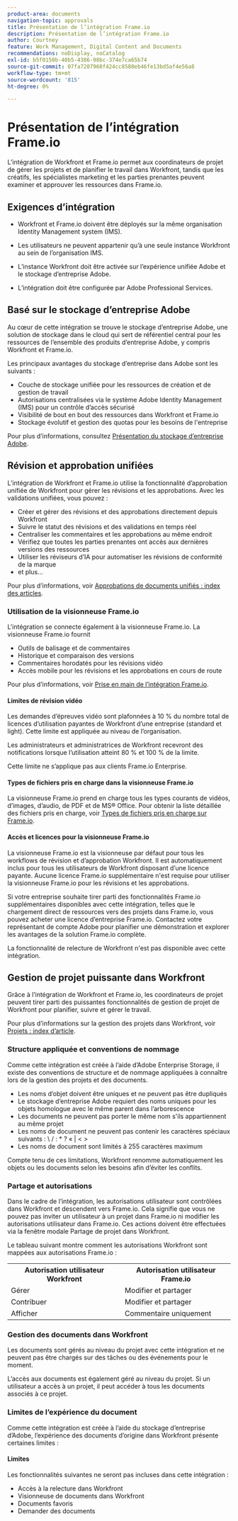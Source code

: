 ```yaml
---
product-area: documents
navigation-topic: approvals
title: Présentation de l’intégration Frame.io
description: Présentation de l’intégration Frame.io
author: Courtney
feature: Work Management, Digital Content and Documents
recommendations: noDisplay, noCatalog
exl-id: b5f0150b-40b5-4386-98bc-374e7ca65b74
source-git-commit: 07fa7207960f424cc8580eb46fe13bd5af4e56a8
workflow-type: tm+mt
source-wordcount: '815'
ht-degree: 0%

---
```


# Présentation de l’intégration Frame.io

L’intégration de Workfront et Frame.io permet aux coordinateurs de projet de gérer les projets et de planifier le travail dans Workfront, tandis que les créatifs, les spécialistes marketing et les parties prenantes peuvent examiner et approuver les ressources dans Frame.io.

## Exigences d’intégration

* Workfront et Frame.io doivent être déployés sur la même organisation Identity Management system (IMS).

* Les utilisateurs ne peuvent appartenir qu’à une seule instance Workfront au sein de l’organisation IMS.

* L’instance Workfront doit être activée sur l’expérience unifiée Adobe et le stockage d’entreprise Adobe.

* L’intégration doit être configurée par Adobe Professional Services.


## Basé sur le stockage d’entreprise Adobe

Au cœur de cette intégration se trouve le stockage d’entreprise Adobe, une solution de stockage dans le cloud qui sert de référentiel central pour les ressources de l’ensemble des produits d’entreprise Adobe, y compris Workfront et Frame.io. <!--, and Creative Cloud.-->

Les principaux avantages du stockage d’entreprise dans Adobe sont les suivants :

* Couche de stockage unifiée pour les ressources de création et de gestion de travail
* Autorisations centralisées via le système Adobe Identity Management (IMS) pour un contrôle d’accès sécurisé
* Visibilité de bout en bout des ressources dans Workfront et Frame.io <!--, and Creative Cloud apps -->
* Stockage évolutif et gestion des quotas pour les besoins de l&#39;entreprise

Pour plus d’informations, consultez [Présentation du stockage d’entreprise Adobe](/help/quicksilver/review-and-approve-work/esm-overview.md).

## Révision et approbation unifiées

L’intégration de Workfront et Frame.io utilise la fonctionnalité d’approbation unifiée de Workfront pour gérer les révisions et les approbations. Avec les validations unifiées, vous pouvez :

* Créer et gérer des révisions et des approbations directement depuis Workfront
* Suivre le statut des révisions et des validations en temps réel
* Centraliser les commentaires et les approbations au même endroit
* Vérifiez que toutes les parties prenantes ont accès aux dernières versions des ressources
* Utiliser les réviseurs d’IA pour automatiser les révisions de conformité de la marque
* et plus...

Pour plus d’informations, voir [Approbations de documents unifiés : index des articles](/help/quicksilver/review-and-approve-work/document-reviews-and-approvals/document-reviews-and-approvals.md).


### Utilisation de la visionneuse Frame.io

L&#39;intégration se connecte également à la visionneuse Frame.io. La visionneuse Frame.io fournit

* Outils de balisage et de commentaires
* Historique et comparaison des versions
* Commentaires horodatés pour les révisions vidéo
* Accès mobile pour les révisions et les approbations en cours de route

Pour plus d’informations, voir [Prise en main de l’intégration Frame.io](/help/quicksilver/review-and-approve-work/native-integrations/frame-io/get-started-with-frame-integration.md).

#### Limites de révision vidéo

Les demandes d’épreuves vidéo sont plafonnées à 10 % du nombre total de licences d’utilisation payantes de Workfront d’une entreprise (standard et light). Cette limite est appliquée au niveau de l’organisation.

Les administrateurs et administratrices de Workfront recevront des notifications lorsque l’utilisation atteint 80 % et 100 % de la limite.

Cette limite ne s’applique pas aux clients Frame.io Enterprise.

#### Types de fichiers pris en charge dans la visionneuse Frame.io

La visionneuse Frame.io prend en charge tous les types courants de vidéos, d’images, d’audio, de PDF et de MS® Office. Pour obtenir la liste détaillée des fichiers pris en charge, voir [Types de fichiers pris en charge sur Frame.io](https://help.frame.io/en/articles/9436564-supported-file-types-on-frame-io).

#### Accès et licences pour la visionneuse Frame.io

La visionneuse Frame.io est la visionneuse par défaut pour tous les workflows de révision et d’approbation Workfront. Il est automatiquement inclus pour tous les utilisateurs de Workfront disposant d’une licence payante. Aucune licence Frame.io supplémentaire n&#39;est requise pour utiliser la visionneuse Frame.io pour les révisions et les approbations.

Si votre entreprise souhaite tirer parti des fonctionnalités Frame.io supplémentaires disponibles avec cette intégration, telles que le chargement direct de ressources vers des projets dans Frame.io, vous pouvez acheter une licence d’entreprise Frame.io. Contactez votre représentant de compte Adobe pour planifier une démonstration et explorer les avantages de la solution Frame.io complète.

La fonctionnalité de relecture de Workfront n&#39;est pas disponible avec cette intégration.

## Gestion de projet puissante dans Workfront

Grâce à l’intégration de Workfront et Frame.io, les coordinateurs de projet peuvent tirer parti des puissantes fonctionnalités de gestion de projet de Workfront pour planifier, suivre et gérer le travail.

Pour plus d’informations sur la gestion des projets dans Workfront, voir [Projets : index d’article](/help/quicksilver/manage-work/projects/create-projects/create-project.md).

### Structure appliquée et conventions de nommage

Comme cette intégration est créée à l’aide d’Adobe Enterprise Storage, il existe des conventions de structure et de nommage appliquées à connaître lors de la gestion des projets et des documents.

* Les noms d’objet doivent être uniques et ne peuvent pas être dupliqués
* Le stockage d’entreprise Adobe requiert des noms uniques pour les objets homologue avec le même parent dans l’arborescence
* Les documents ne peuvent pas porter le même nom s&#39;ils appartiennent au même projet
* Les noms de document ne peuvent pas contenir les caractères spéciaux suivants : \ / : * ? « | &lt; >
* Les noms de document sont limités à 255 caractères maximum

Compte tenu de ces limitations, Workfront renomme automatiquement les objets ou les documents selon les besoins afin d’éviter les conflits.

### Partage et autorisations

Dans le cadre de l’intégration, les autorisations utilisateur sont contrôlées dans Workfront et descendent vers Frame.io. Cela signifie que vous ne pouvez pas inviter un utilisateur à un projet dans Frame.io ni modifier les autorisations utilisateur dans Frame.io. Ces actions doivent être effectuées via la fenêtre modale Partage de projet dans Workfront.

Le tableau suivant montre comment les autorisations Workfront sont mappées aux autorisations Frame.io :

<table>
<tr>
<th>Autorisation utilisateur Workfront</th>
<th>Autorisation utilisateur Frame.io</th>
</tr>
<tr>
<td>Gérer</td>
<td>Modifier et partager</td>
</tr>
<tr>
<td>Contribuer</td>
<td>Modifier et partager</td>
</tr>
<tr>
<td>Afficher</td>
<td>Commentaire uniquement</td>
</tr>
</table>



### Gestion des documents dans Workfront

Les documents sont gérés au niveau du projet avec cette intégration et ne peuvent pas être chargés sur des tâches ou des événements pour le moment.

L’accès aux documents est également géré au niveau du projet. Si un utilisateur a accès à un projet, il peut accéder à tous les documents associés à ce projet.

### Limites de l’expérience du document

Comme cette intégration est créée à l’aide du stockage d’entreprise d’Adobe, l’expérience des documents d’origine dans Workfront présente certaines limites :

#### Limites

Les fonctionnalités suivantes ne seront pas incluses dans cette intégration :

<!--* External document providers-->
* Accès à la relecture dans Workfront
* Visionneuse de documents dans Workfront
* Documents favoris
* Demander des documents


<!--#### Temporary limitations

For now, the following capabilities are not available:

* Send documents to Adobe Experience Manager Assets
* Multi-stage approvals
* Upload documents to comments or updates in Workfront
* Upload documents to tasks or issues in Workfront-->

